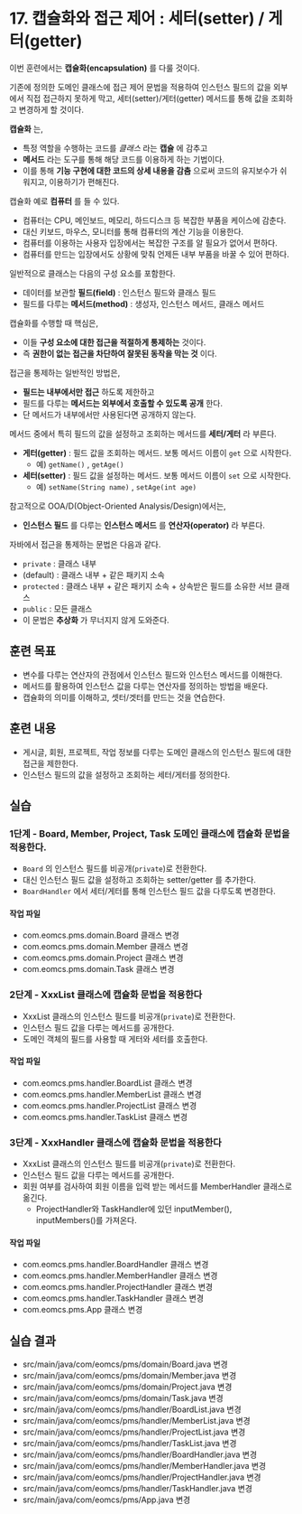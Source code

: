 # 17. 캡슐화와 접근 제어 : 세터(setter) / 게터(getter)

이번 훈련에서는 **캡슐화(encapsulation)** 를 다룰 것이다.

기존에 정의한 도메인 클래스에 접근 제어 문법을 적용하여
인스턴스 필드의 값을 외부에서 직접 접근하지 못하게 막고,
세터(setter)/게터(getter) 메서드를 통해 값을 조회하고 변경하게 할 것이다.

**캡슐화** 는,

- 특정 역할을 수행하는 코드를 *클래스* 라는 **캡슐** 에 감추고
- **메서드** 라는 도구를 통해 해당 코드를 이용하게 하는 기법이다.
- 이를 통해 **기능 구현에 대한 코드의 상세 내용을 감춤** 으로써 코드의 유지보수가 쉬워지고, 이용하기가 편해진다.

캡슐화 예로 **컴퓨터** 를 들 수 있다.

- 컴퓨터는 CPU, 메인보드, 메모리, 하드디스크 등 복잡한 부품을 케이스에 감춘다.
- 대신 키보드, 마우스, 모니터를 통해 컴퓨터의 계산 기능을 이용한다.
- 컴퓨터를 이용하는 사용자 입장에서는 복잡한 구조를 알 필요가 없어서 편하다.
- 컴퓨터를 만드는 입장에서도 상황에 맞춰 언제든 내부 부품을 바꿀 수 있어 편하다.

일반적으로 클래스는 다음의 구성 요소를 포함한다.

- 데이터를 보관할 **필드(field)** : 인스턴스 필드와 클래스 필드
- 필드를 다루는 **메서드(method)** : 생성자, 인스턴스 메서드, 클래스 메서드

캡슐화를 수행할 때 핵심은,

- 이들 **구성 요소에 대한 접근을 적절하게 통제하는** 것이다.
- 즉 **권한이 없는 접근을 차단하여 잘못된 동작을 막는 것** 이다.

접근을 통제하는 일반적인 방법은,

- **필드는 내부에서만 접근** 하도록 제한하고
- 필드를 다루는 **메서드는 외부에서 호출할 수 있도록 공개** 한다.
- 단 메서드가 내부에서만 사용된다면 공개하지 않는다.

메서드 중에서 특히 필드의 값을 설정하고 조회하는 메서드를 **세터/게터** 라 부른다.

- **게터(getter)** : 필드 값을 조회하는 메서드. 보통 메서드 이름이 `get` 으로 시작한다.
  - 예) `getName()` , `getAge()`
- **세터(setter)** : 필드 값을 설정하는 메서드. 보통 메서드 이름이 `set` 으로 시작한다. 
  - 예) `setName(String name)` , `setAge(int age)`
  
참고적으로 OOA/D(Object-Oriented Analysis/Design)에서는,

- **인스턴스 필드** 를 다루는 **인스턴스 메서드** 를 **연산자(operator)** 라 부른다.

자바에서 접근을 통제하는 문법은 다음과 같다.

- `private` : 클래스 내부
- (default) : 클래스 내부 + 같은 패키지 소속
- `protected` : 클래스 내부 + 같은 패키지 소속 + 상속받은 필드를 소유한 서브 클래스
- `public` : 모든 클래스 
- 이 문법은 **추상화** 가 무너지지 않게 도와준다.

## 훈련 목표

- 변수를 다루는 연산자의 관점에서 인스턴스 필드와 인스턴스 메서드를 이해한다.
- 메서드를 활용하여 인스턴스 값을 다루는 연산자를 정의하는 방법을 배운다.
- 캡슐화의 의미를 이해하고, 셋터/겟터를 만드는 것을 연습한다.

## 훈련 내용

- 게시글, 회원, 프로젝트, 작업 정보를 다루는 도메인 클래스의 인스턴스 필드에 대한 접근을 제한한다.
- 인스턴스 필드의 값을 설정하고 조회하는 세터/게터를 정의한다.  


## 실습

### 1단계 - Board, Member, Project, Task 도메인 클래스에 캡슐화 문법을 적용한다.

- `Board` 의 인스턴스 필드를 비공개(`private`)로 전환한다. 
- 대신 인스턴스 필드 값을 설정하고 조회하는 setter/getter 를 추가한다.
- `BoardHandler` 에서 세터/게터를 통해 인스턴스 필드 값을 다루도록 변경한다.

#### 작업 파일

- com.eomcs.pms.domain.Board 클래스 변경
- com.eomcs.pms.domain.Member 클래스 변경
- com.eomcs.pms.domain.Project 클래스 변경
- com.eomcs.pms.domain.Task 클래스 변경


### 2단계 - XxxList 클래스에 캡슐화 문법을 적용한다

- XxxList 클래스의 인스턴스 필드를 비공개(`private`)로 전환한다. 
- 인스턴스 필드 값을 다루는 메서드를 공개한다.
- 도메인 객체의 필드를 사용할 때 게터와 세터를 호출한다.

#### 작업 파일

- com.eomcs.pms.handler.BoardList 클래스 변경
- com.eomcs.pms.handler.MemberList 클래스 변경
- com.eomcs.pms.handler.ProjectList 클래스 변경
- com.eomcs.pms.handler.TaskList 클래스 변경


### 3단계 - XxxHandler 클래스에 캡슐화 문법을 적용한다

- XxxList 클래스의 인스턴스 필드를 비공개(`private`)로 전환한다. 
- 인스턴스 필드 값을 다루는 메서드를 공개한다.
- 회원 여부를 검사하여 회원 이름을 입력 받는 메서드를 MemberHandler 클래스로 옮긴다.
  - ProjectHandler와 TaskHandler에 있던 inputMember(), inputMembers()를 가져온다.

#### 작업 파일

- com.eomcs.pms.handler.BoardHandler 클래스 변경
- com.eomcs.pms.handler.MemberHandler 클래스 변경
- com.eomcs.pms.handler.ProjectHandler 클래스 변경
- com.eomcs.pms.handler.TaskHandler 클래스 변경
- com.eomcs.pms.App 클래스 변경

## 실습 결과

- src/main/java/com/eomcs/pms/domain/Board.java 변경
- src/main/java/com/eomcs/pms/domain/Member.java 변경
- src/main/java/com/eomcs/pms/domain/Project.java 변경
- src/main/java/com/eomcs/pms/domain/Task.java 변경
- src/main/java/com/eomcs/pms/handler/BoardList.java 변경
- src/main/java/com/eomcs/pms/handler/MemberList.java 변경
- src/main/java/com/eomcs/pms/handler/ProjectList.java 변경
- src/main/java/com/eomcs/pms/handler/TaskList.java 변경
- src/main/java/com/eomcs/pms/handler/BoardHandler.java 변경
- src/main/java/com/eomcs/pms/handler/MemberHandler.java 변경
- src/main/java/com/eomcs/pms/handler/ProjectHandler.java 변경
- src/main/java/com/eomcs/pms/handler/TaskHandler.java 변경
- src/main/java/com/eomcs/pms/App.java 변경